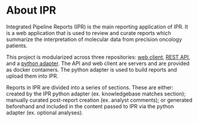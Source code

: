 
# About IPR

Integrated Pipeline Reports (IPR) is the main reporting application of IPR. It is a web application
that is used to review and curate reports which summarize the interpretation of molecular data from
precision oncology patients.

This project is modularized across three repositories: [web client](https://github.com/bcgsc/pori_ipr_client),
[REST API](https://github.com/bcgsc/pori_ipr_api), and a [python adapter](https://github.com/bcgsc/pori_ipr_python).
The API and web client are servers and are provided as docker containers. The python adapter is
used to build reports and upload them into IPR.

Reports in IPR are divided into a series of sections. These are either: created by the IPR python adapter (ex. knowledgebase matches section); manually curated post-report creation (ex. analyst comments); or generated beforehand and included in the content passed to IPR via the python adapter (ex. optional analyses).
